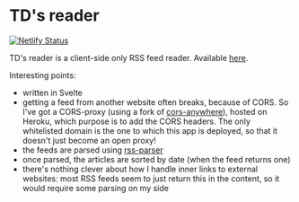 # TD's reader
[![Netlify Status](https://api.netlify.com/api/v1/badges/1079bc57-9eb5-4b4e-9efa-0ba2565e2aae/deploy-status)](https://app.netlify.com/sites/td-reader/deploys)

TD's reader is a client-side only RSS feed reader.
Available [here](https://reader.tducasse.com).

Interesting points:
- written in Svelte
- getting a feed from another website often breaks, because of CORS. So I've got a CORS-proxy (using a fork of [cors-anywhere](https://github.com/Rob--W/cors-anywhere)), hosted on Heroku, which purpose is to add the CORS headers. The only whitelisted domain is the one to which this app is deployed, so that it doesn't just become an open proxy!
- the feeds are parsed using [rss-parser](https://github.com/rbren/rss-parser)
- once parsed, the articles are sorted by date (when the feed returns one)
- there's nothing clever about how I handle inner links to external websites: most RSS feeds seem to just return this in the content, so it would require some parsing on my side
